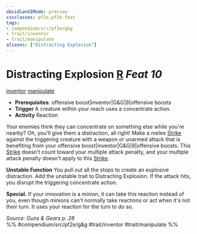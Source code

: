 ```yaml
---
obsidianUIMode: preview
cssclasses: pf2e,pf2e-feat
tags:
- compendium/src/pf2e/g&g
- trait/inventor
- trait/manipulate
aliases: ["Distracting Explosion"]
---
```

# Distracting Explosion  [R](rules/core-rulebook/chapter-9-playing-the-game.md#Actions "Reaction") *Feat 10*  
[inventor](rules/traits/inventor-g-g.md "Inventor Class Trait")  [manipulate](rules/traits/manipulate.md "Manipulate General Trait")  

- **Prerequisites**: offensive boost|inventor|G&G|9|offensive boosts
- **Trigger** A creature within your reach uses a concentrate action.
- **Activity** Reaction

Your enemies think they can concentrate on something else while you're nearby? Oh, you'll give them a distraction, all right! Make a melee [Strike](rules/actions/strike.md) against the triggering creature with a weapon or unarmed attack that is benefiting from your offensive boost|inventor|G&G|9|offensive boosts. This [Strike](rules/actions/strike.md) doesn't count toward your multiple attack penalty, and your multiple attack penalty doesn't apply to this [Strike](rules/actions/strike.md).

**Unstable Function** You pull out all the stops to create an explosive distraction. Add the unstable trait to Distracting Explosion. If the attack hits, you disrupt the triggering concentrate action.

**Special.** If your innovation is a minion, it can take this reaction instead of you, even though minions can't normally take reactions or act when it's not their turn. It uses your reaction for the turn to do so.

*Source: Guns & Gears p. 28*  
%% #compendium/src/pf2e/g&g #trait/inventor #trait/manipulate %%